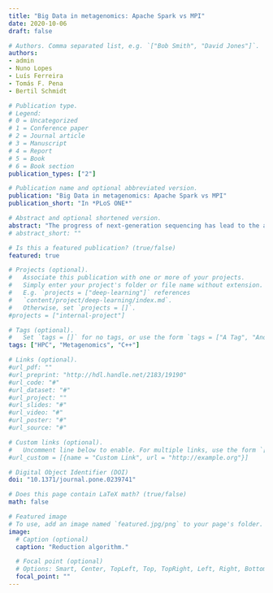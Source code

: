 ```yaml
---
title: "Big Data in metagenomics: Apache Spark vs MPI"
date: 2020-10-06
draft: false

# Authors. Comma separated list, e.g. `["Bob Smith", "David Jones"]`.
authors: 
- admin
- Nuno Lopes
- Luís Ferreira
- Tomás F. Pena
- Bertil Schmidt

# Publication type.
# Legend:
# 0 = Uncategorized
# 1 = Conference paper
# 2 = Journal article
# 3 = Manuscript
# 4 = Report
# 5 = Book
# 6 = Book section
publication_types: ["2"]

# Publication name and optional abbreviated version.
publication: "Big Data in metagenomics: Apache Spark vs MPI"
publication_short: "In *PLoS ONE*"

# Abstract and optional shortened version.
abstract: "The progress of next-generation sequencing has lead to the availability of massive data sets used by a wide range of applications in biology and medicine. This has sparked significant interest in using modern Big Data technologies to process this large amount of information in distributed memory clusters of commodity hardware. Several approaches based on solutions such as Apache Hadoop or Apache Spark, have been proposed. These solutions allow developers to focus on the problem while the need to deal with low level details, such as data distribution schemes or communication patterns among processing nodes, can be ignored. However, performance and scalability are also of high importance when dealing with increasing problems sizes, making in this way the usage of High Performance Computing (HPC) technologies such as the message passing interface (MPI) a promising alternative. Recently, MetaCacheSpark, an Apache Spark based software for detection and quantification of species composition in food samples has been proposed. This tool can be used to analyze high throughput sequencing data sets of metagenomic DNA and allows for dealing with large-scale collections of complex eukaryotic and bacterial reference genome. In this work, we propose MetaCache-MPI, a fast and memory efficient solution for computing clusters which is based on MPI instead of Apache Spark. In order to evaluate its performance a comparison is performed between the original single CPU version of MetaCache, the Spark version and the MPI version we are introducing. Results show that for 32 processes, MetaCache-MPI is 1.65× faster while consuming 48.12% of the RAM memory used by Spark for building a metagenomics database. For querying this database, also with 32 processes, the MPI version is 3.11× faster, while using 55.56% of the memory used by Spark. We conclude that the new MetaCache-MPI version is faster in both building and querying the database and uses less RAM memory, when compared with MetaCacheSpark, while keeping the accuracy of the original implementation."
# abstract_short: ""

# Is this a featured publication? (true/false)
featured: true

# Projects (optional).
#   Associate this publication with one or more of your projects.
#   Simply enter your project's folder or file name without extension.
#   E.g. `projects = ["deep-learning"]` references 
#   `content/project/deep-learning/index.md`.
#   Otherwise, set `projects = []`.
#projects = ["internal-project"]

# Tags (optional).
#   Set `tags = []` for no tags, or use the form `tags = ["A Tag", "Another Tag"]` for one or more tags.
tags: ["HPC", "Metagenomics", "C++"]

# Links (optional).
#url_pdf: ""
#url_preprint: "http://hdl.handle.net/2183/19190"
#url_code: "#"
#url_dataset: "#"
#url_project: ""
#url_slides: "#"
#url_video: "#"
#url_poster: "#"
#url_source: "#"

# Custom links (optional).
#   Uncomment line below to enable. For multiple links, use the form `[{...}, {...}, {...}]`.
#url_custom = [{name = "Custom Link", url = "http://example.org"}]

# Digital Object Identifier (DOI)
doi: "10.1371/journal.pone.0239741"

# Does this page contain LaTeX math? (true/false)
math: false

# Featured image
# To use, add an image named `featured.jpg/png` to your page's folder. 
image:
  # Caption (optional)
  caption: "Reduction algorithm."

  # Focal point (optional)
  # Options: Smart, Center, TopLeft, Top, TopRight, Left, Right, BottomLeft, Bottom, BottomRight
  focal_point: ""
---
```

